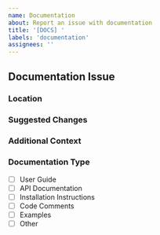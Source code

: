 ```yaml
---
name: Documentation
about: Report an issue with documentation
title: '[DOCS] '
labels: 'documentation'
assignees: ''
---
```


## Documentation Issue
<!-- Describe what's wrong or missing in the documentation -->

### Location
<!-- Where is the documentation issue (URL or file path) -->

### Suggested Changes
<!-- How should the documentation be improved? -->

### Additional Context
<!-- Add any other context here -->

### Documentation Type
- [ ] User Guide
- [ ] API Documentation
- [ ] Installation Instructions
- [ ] Code Comments
- [ ] Examples
- [ ] Other
